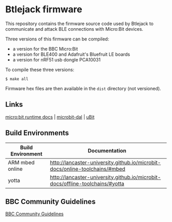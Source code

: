 # Btlejack firmware

This repository contains the firmware source code used by Btlejack to communicate and attack BLE connections with Micro:Bit devices.

Three versions of this firmware can be compiled:

 * a version for the BBC Micro:Bit
 * a version for BLE400 and Adafruit's Bluefruit LE boards
 * a version for nRF51 usb dongle PCA10031

To compile these three versions:

```
$ make all
```

Firmware hex files are then available in the `dist` directory (not versioned). 


## Links

[micro:bit runtime docs](http://lancaster-university.github.io/microbit-docs/) | [microbit-dal](https://github.com/lancaster-university/microbit-dal) |  [uBit](https://github.com/lancaster-university/microbit)

## Build Environments

| Build Environment | Documentation |
| ------------- |-------------|
| ARM mbed online | http://lancaster-university.github.io/microbit-docs/online-toolchains/#mbed |
| yotta  | http://lancaster-university.github.io/microbit-docs/offline-toolchains/#yotta |

## BBC Community Guidelines

[BBC Community Guidelines](https://www.microbit.co.uk/help#sect_cg)
